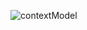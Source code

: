 ![contextModel](https://user-images.githubusercontent.com/43604037/136080518-a8ec362b-e14f-4f18-87d3-d59120025a75.PNG)
